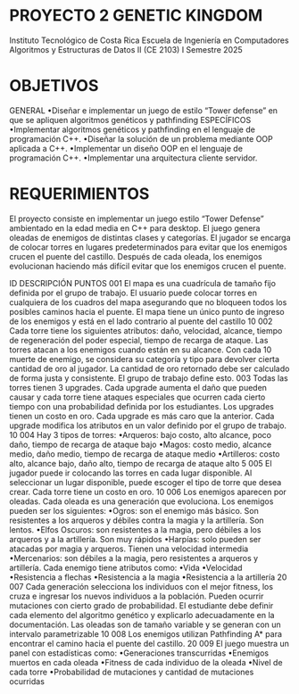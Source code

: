# PROYECTO 2 GENETIC KINGDOM
Instituto Tecnológico de Costa Rica
Escuela de Ingeniería en Computadores
Algoritmos y Estructuras de Datos II (CE 2103)
I Semestre 2025
# OBJETIVOS
GENERAL
•Diseñar e implementar un juego de estilo “Tower defense” en que se apliquen algoritmos genéticos y pathfinding
ESPECÍFICOS
•Implementar algoritmos genéticos y pathfinding en el lenguaje de programación C++.
•Diseñar la solución de un problema mediante OOP aplicada a C++.
•Implementar un diseño OOP en el lenguaje de programación C++.
•Implementar una arquitectura cliente servidor.

# REQUERIMIENTOS
El proyecto consiste en implementar un juego estilo “Tower Defense” ambientado en la edad media en C++ para desktop. El juego genera oleadas de enemigos de distintas clases y categorías. El jugador se encarga de colocar torres en lugares predeterminados para evitar que los enemigos crucen el puente del castillo. Después de cada oleada, los enemigos evolucionan haciendo más difícil evitar que los enemigos crucen el puente. 

ID DESCRIPCIÓN PUNTOS 001
El mapa es una cuadrícula de tamaño fijo definida por el grupo de trabajo. El usuario puede colocar torres en cualquiera de los cuadros del mapa asegurando que no bloqueen todos los posibles caminos hacia el puente. El mapa tiene un único punto de ingreso de los enemigos y está en el lado contrario al puente del castillo
10 002
Cada torre tiene los siguientes atributos: daño, velocidad, alcance, tiempo de regeneración del poder especial, tiempo de recarga de ataque. Las torres atacan a los enemigos cuando están en su alcance. Con cada
10
muerte de enemigo, se considera su categoría y tipo para devolver cierta cantidad de oro al jugador. La cantidad de oro retornado debe ser calculado de forma justa y consistente. El grupo de trabajo define esto. 003
Todas las torres tienen 3 upgrades. Cada upgrade aumenta el daño que pueden causar y cada torre tiene ataques especiales que ocurren cada cierto tiempo con una probabilidad definida por los estudiantes. Los upgrades tienen un costo en oro. Cada upgrade es más caro que la anterior. Cada upgrade modifica los atributos en un valor definido por el grupo de trabajo.
10 004
Hay 3 tipos de torres:
•Arqueros: bajo costo, alto alcance, poco daño, tiempo de recarga de ataque bajo
•Magos: costo medio, alcance medio, daño medio, tiempo de recarga de ataque medio
•Artilleros: costo alto, alcance bajo, daño alto, tiempo de recarga de ataque alto
5 005
El jugador puede ir colocando las torres en cada lugar disponible. Al seleccionar un lugar disponible, puede escoger el tipo de torre que desea crear. Cada torre tiene un costo en oro.
10 006
Los enemigos aparecen por oleadas. Cada oleada es una generación que evoluciona. Los enemigos pueden ser los siguientes:
•Ogros: son el enemigo más básico. Son resistentes a los arqueros y débiles contra la magia y la artillería. Son lentos.
•Elfos Oscuros: son resistentes a la magia, pero débiles a los arqueros y a la artillería. Son muy rápidos
•Harpías: solo pueden ser atacadas por magia y arqueros. Tienen una velocidad intermedia
•Mercenarios: son débiles a la magia, pero resistentes a arqueros y artillería.
Cada enemigo tiene atributos como:
•Vida
•Velocidad
•Resistencia a flechas
•Resistencia a la magia
•Resistencia a la artillería
20
007
Cada generación selecciona los individuos con el mejor fitness, los cruza e ingresar los nuevos individuos a la población. Pueden ocurrir mutaciones con cierto grado de probabilidad. El estudiante debe definir cada elemento del algoritmo genético y explicarlo adecuadamente en la documentación. Las oleadas son de tamaño variable y se generan con un intervalo parametrizable
10 008
Los enemigos utilizan Pathfinding A* para encontrar el camino hacia el puente del castillo.
20 009
El juego muestra un panel con estadísticas como:
•Generaciones transcurridas
•Enemigos muertos en cada oleada
•Fitness de cada individuo de la oleada
•Nivel de cada torre
•Probabilidad de mutaciones y cantidad de mutaciones ocurridas


